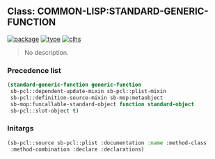 ## Class: COMMON-LISP:STANDARD-GENERIC-FUNCTION
[![package](https://img.shields.io/badge/Package-COMMON--LISP-5f9ea0.svg?style=social&colorA=999999)](../) [![type](https://img.shields.io/badge/Type-Class-5f9ea0.svg?style=social&colorA=999999)](../#class) [![clhs](https://img.shields.io/badge/CLHS-STANDARD--GENERIC--FUNCTION-5f9ea0.svg?style=social&colorA=999999)](http://www.lispworks.com/documentation/HyperSpec/Body/t_std_ge.htm) 

> No description.

### Precedence list
```cl
(standard-generic-function generic-function
 sb-pcl::dependent-update-mixin sb-pcl::plist-mixin
 sb-pcl::definition-source-mixin sb-mop:metaobject
 sb-mop:funcallable-standard-object function standard-object
 sb-pcl::slot-object t)
```
### Initargs
```cl
(sb-pcl::source sb-pcl::plist :documentation :name :method-class
 :method-combination :declare :declarations)
```
